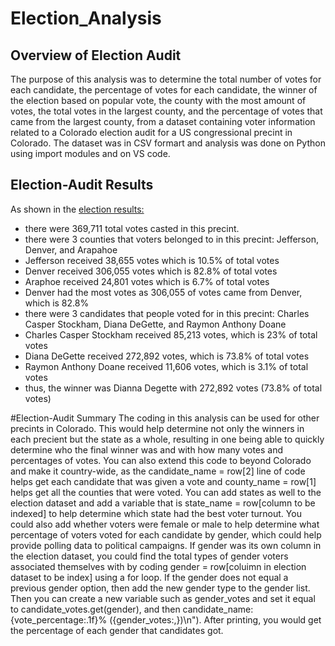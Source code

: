 # Election_Analysis

## Overview of Election Audit
The purpose of this analysis was to determine the total number of votes for each candidate, the percentage of votes for each candidate, the winner of the election based on popular vote, the county with the most amount of votes, the total votes in the largest county, and the percentage of votes that came from the largest county, from a dataset containing voter information related to a Colorado election audit for a US congressional precint in Colorado. The dataset was in CSV formart and analysis was done on Python using import modules and on VS code.

## Election-Audit Results
 As shown in the [election results:](https://github.com/MuddassirR/Election_Analysis/blob/main/election_analysis.txt) 
 - there were 369,711 total votes casted in this precint.
 - there were 3 counties that voters belonged to in this precint: Jefferson, Denver, and Arapahoe
 - Jefferson received 38,655 votes which is 10.5% of total votes
 - Denver received 306,055 votes which is 82.8% of total votes
 - Araphoe received 24,801 votes which is 6.7% of total votes
 - Denver had the most votes as 306,055 of votes came from Denver, which is 82.8%
 - there were 3 candidates that people voted for in this precint: Charles Casper Stockham, Diana DeGette, and Raymon Anthony Doane
 - Charles Casper Stockham received 85,213 votes, which is 23% of total votes
 - Diana DeGette received 272,892 votes, which is 73.8% of total votes
 - Raymon Anthony Doane received 11,606 votes, which is 3.1% of total votes
 - thus, the winner was Dianna Degette with 272,892 votes (73.8% of total votes)

#Election-Audit Summary
The coding in this analysis can be used for other precints in Colorado. This would help determine not only the winners in each precient but the state as a whole, resulting in one being able to quickly determine who the final winner was and with how many votes and percentages of votes. You can also extend this code to beyond Colorado and make it country-wide, as the candidate_name = row[2] line of code helps get each candidate that was given a vote and county_name = row[1] helps get all the counties that were voted. You can add states as well to the election dataset and add a variable that is state_name = row[column to be indexed] to help determine which state had the best voter turnout. You could also add whether voters were female or male to help determine what percentage of voters voted for each candidate by gender, which could help provide polling data to political campaigns. If gender was its own column in the election dataset, you could find the total types of gender voters associated themselves with by coding gender = row[coluimn in election dataset to be index] using a for loop. If the gender does not equal a previous gender option, then add the new gender type to the gender list. Then you can create a new variable such as gender_votes and set it equal to candidate_votes.get(gender), and then candidate_name: {vote_percentage:.1f}% ({gender_votes:,})\n"). After printing, you would get the percentage of each gender that candidates got.
